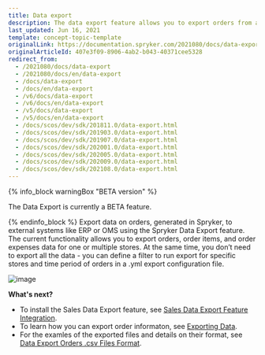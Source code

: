 ```yaml
---
title: Data export
description: The data export feature allows you to export orders from a Spryker shop to an external system.
last_updated: Jun 16, 2021
template: concept-topic-template
originalLink: https://documentation.spryker.com/2021080/docs/data-export
originalArticleId: 407e3f09-8906-4ab2-b043-40371cee5328
redirect_from:
  - /2021080/docs/data-export
  - /2021080/docs/en/data-export
  - /docs/data-export
  - /docs/en/data-export
  - /v6/docs/data-export
  - /v6/docs/en/data-export
  - /v5/docs/data-export
  - /v5/docs/en/data-export
  - /docs/scos/dev/sdk/201811.0/data-export.html
  - /docs/scos/dev/sdk/201903.0/data-export.html
  - /docs/scos/dev/sdk/201907.0/data-export.html
  - /docs/scos/dev/sdk/202001.0/data-export.html
  - /docs/scos/dev/sdk/202005.0/data-export.html
  - /docs/scos/dev/sdk/202009.0/data-export.html
  - /docs/scos/dev/sdk/202108.0/data-export.html
---
```


{% info_block warningBox "BETA version" %}

The Data Export is currently a BETA feature.

{% endinfo_block %}
Export data on orders, generated in Spryker, to external systems like ERP or OMS using the Spryker Data Export feature. The current functionality allows you to export orders, order items, and order expenses data for one or multiple stores. At the same time, you don’t need to export all the data - you can define a filter to run export for specific stores and time period of orders in a .yml export configuration file.

![image](https://spryker.s3.eu-central-1.amazonaws.com/docs/Features/SDK/Data+Export/data-export.png)

**What's next?**

* To install the Sales Data Export feature, see [Sales Data Export Feature Integration](/docs/scos/dev/feature-integration-guides/{{site.version}}/sales-data-export-feature-integration.html).
* To learn how you can export order informaton, see [Exporting Data](/docs/scos/dev/data-export/{{site.version}}/data-export.html).
* For the examles of the exported files and details on their format, see [Data Export Orders .csv Files Format](/docs/scos/dev/data-export/{{site.version}}/data-export-orders-.csv-files-format.html).
